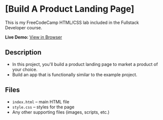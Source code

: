 # [Build A Product Landing Page]

This is my FreeCodeCamp HTML/CSS lab included in the Fullstack Developer course.

**Live Demo:** [View in Browser](https://yourusername.github.io/FCC-projects/HTML-CSS/[Lab-Folder-Name]/index.html)

## Description

- In this project, you'll build a product landing page to market a product of your choice.
- Build an app that is functionally similar to the example project.

## Files

- `index.html` – main HTML file
- `style.css` – styles for the page
- Any other supporting files (images, scripts, etc.)
